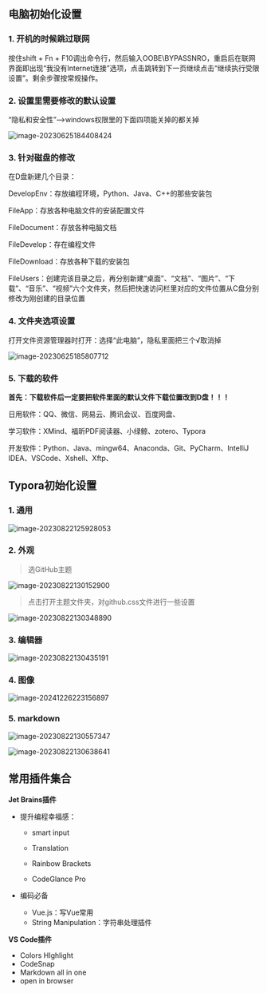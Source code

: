 ## 电脑初始化设置

### 1. 开机的时候跳过联网

按住shift + Fn + F10调出命令行，然后输入OOBE\BYPASSNRO，重启后在联网界面即出现“我没有Internet连接”选项，点击跳转到下一页继续点击“继续执行受限设置”。剩余步骤按常规操作。



### 2. 设置里需要修改的默认设置

“隐私和安全性”—>windows权限里的下面四项能关掉的都关掉

![image-20230625184408424](./assets/image-20230625184408424.png)



### 3. 针对磁盘的修改

在D盘新建几个目录：

DevelopEnv：存放编程环境，Python、Java、C++的那些安装包

FileApp：存放各种电脑文件的安装配置文件

FileDocument：存放各种电脑文档

FileDevelop：存在编程文件

FileDownload：存放各种下载的安装包

FileUsers：创建完该目录之后，再分别新建“桌面”、“文档”、“图片”、“下载”、“音乐”、“视频”六个文件夹，然后把快速访问栏里对应的文件位置从C盘分别修改为刚创建的目录位置



### 4. 文件夹选项设置

打开文件资源管理器时打开：选择“此电脑”，隐私里面把三个√取消掉

![image-20230625185807712](./assets/image-20230625185807712.png)



### 5. 下载的软件

**首先：下载软件后一定要把软件里面的默认文件下载位置改到D盘！！！**

日用软件：QQ、微信、网易云、腾讯会议、百度网盘、

学习软件：XMind、福昕PDF阅读器、小绿鲸、zotero、Typora

开发软件：Python、Java、mingw64、Anaconda、Git、PyCharm、IntelliJ IDEA、VSCode、Xshell、Xftp、



## Typora初始化设置

### 1. 通用

![image-20230822125928053](./assets/image-20230822125928053.png)

### 2. 外观

> 选GitHub主题

![image-20230822130152900](./assets/image-20230822130152900.png)

> 点击打开主题文件夹，对github.css文件进行一些设置

![image-20230822130348890](./assets/image-20230822130348890.png)

### 3. 编辑器

![image-20230822130435191](./assets/image-20230822130435191.png)

### 4. 图像

![image-20241226223156897](./assets/image-20241226223156897.png)

### 5. markdown

![image-20230822130557347](./assets/image-20230822130557347.png)

![image-20230822130638641](./assets/image-20230822130638641.png)

## 常用插件集合

**Jet Brains插件**

- 提升编程幸福感：

  - smart input

  - Translation

  - Rainbow Brackets

  - CodeGlance Pro

- 编码必备

  - Vue.js：写Vue常用
  - String Manipulation：字符串处理插件

**VS Code插件**

- Colors HIghlight
- CodeSnap
- Markdown all in one
- open in browser
